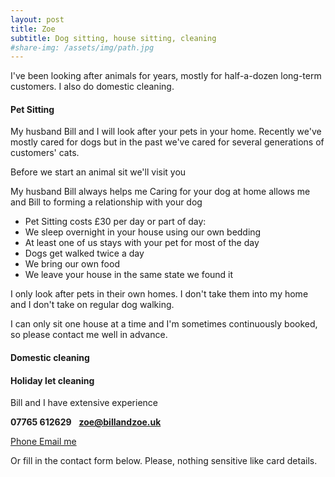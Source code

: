 ```yaml
---
layout: post
title: Zoe
subtitle: Dog sitting, house sitting, cleaning
#share-img: /assets/img/path.jpg
---
```


I've been looking after animals for years, mostly for half-a-dozen long-term customers. I also do domestic cleaning.


#### Pet Sitting
My husband Bill and I will look after your pets in your home. Recently we've mostly cared for dogs but in the past we've cared for several generations of customers' cats.

Before we start an animal sit we'll  visit you

My husband Bill always helps me Caring for your dog at home allows me and Bill to forming a relationship with your dog


 - Pet Sitting costs £30 per day or part of day:
 - We sleep overnight in your house using our own bedding
 - At least one of us stays with your pet for most of the day
 - Dogs get walked twice a day
 - We bring our own food
 - We leave your house in the same state we found it

I only look after pets in their own homes. I don't take them into my home and I don't take on regular dog walking.

I can only sit one house at a time and I'm sometimes continuously booked, so please contact me well in advance.

#### Domestic cleaning




#### Holiday let cleaning
Bill and I have extensive experience

**07765 612629**&nbsp;&nbsp;&nbsp;**zoe@billandzoe.uk**

<a href="tel:643643636363}" title="Call me on 53535353535">
    <span class="fa-stack fa-lg" aria-hidden="true">
    <i class="fas fa-circle fa-stack-2x"></i>
    <i class="fas fa-phone fa-stack-1x fa-inverse"></i>
    </span>
    <span class="sr-only">Phone</span>
</a><a href="mailto:bill@billandzoe.uk" title="Email me at bill@billandzoe.uk">
      <span class="fa-stack fa-lg" aria-hidden="true">
        <i class="fas fa-circle fa-stack-2x"></i>
        <i class="fas fa-envelope fa-stack-1x fa-inverse"></i>
      </span>
      <span class="sr-only">Email me</span>
</a>

Or fill in the contact form below.
Please, nothing sensitive like card details.

